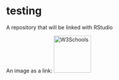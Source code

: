 # testing
A repository that will be linked with RStudio
<html>
<body>

<p>
An image as a link: <a href="https://www.w3schools.com">
<img border="0" alt="W3Schools" src="logo_w3s.gif" width="100" height="100">
</a>
</p>

</body>
</html>
